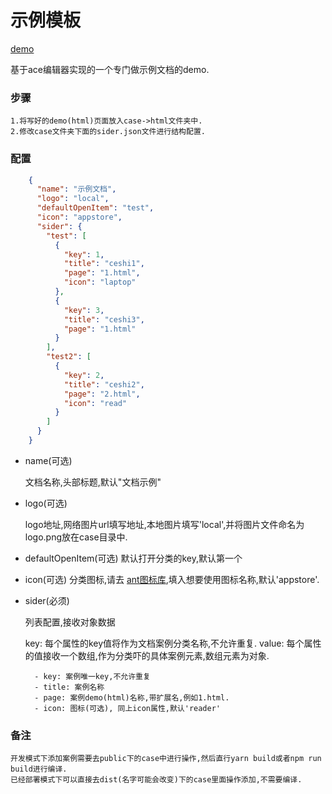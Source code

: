 # 示例模板
[demo]( https://keiferju.github.io/DocumentAce/)

基于ace编辑器实现的一个专门做示例文档的demo.
### 步骤
    1.将写好的demo(html)页面放入case->html文件夹中.
    2.修改case文件夹下面的sider.json文件进行结构配置.
    
### 配置

```json
    {
      "name": "示例文档",
      "logo": "local",
      "defaultOpenItem": "test",
      "icon": "appstore",
      "sider": {
        "test": [
          {
            "key": 1,
            "title": "ceshi1",
            "page": "1.html",
            "icon": "laptop"
          },
          {
            "key": 3,
            "title": "ceshi3",
            "page": "1.html"
          }
        ],
        "test2": [
          {
            "key": 2,
            "title": "ceshi2",
            "page": "2.html",
            "icon": "read"
          }
        ]
      }
    }

```

- name(可选)   
    
    文档名称,头部标题,默认"文档示例"

- logo(可选)   
    
    logo地址,网络图片url填写地址,本地图片填写'local',并将图片文件命名为logo.png放在case目录中.
    
- defaultOpenItem(可选)
    默认打开分类的key,默认第一个
    
- icon(可选)
    分类图标,请去 [ant图标库](https://www.antdv.com/components/icon-cn/),填入想要使用图标名称,默认'appstore'.

- sider(必须)
    
    列表配置,接收对象数据
    
    key: 每个属性的key值将作为文档案例分类名称,不允许重复.
    value: 每个属性的值接收一个数组,作为分类吓的具体案例元素,数组元素为对象.
        
        - key: 案例唯一key,不允许重复
        - title: 案例名称
        - page: 案例demo(html)名称,带扩展名,例如1.html.
        - icon: 图标(可选), 同上icon属性,默认'reader'
    


### 备注
    开发模式下添加案例需要去public下的case中进行操作,然后直行yarn build或者npm run build进行编译.
    已经部署模式下可以直接去dist(名字可能会改变)下的case里面操作添加,不需要编译.
